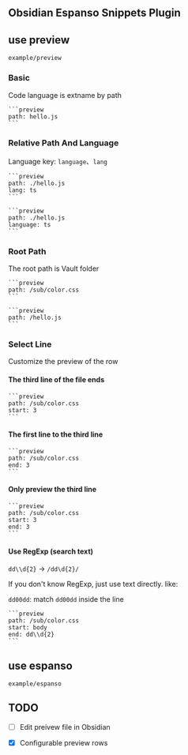 ## Obsidian Espanso Snippets Plugin

## use preview

`example/preview`

### Basic

Code language is extname by path

<pre><code>```preview
path: hello.js
```</code></pre>

### Relative Path And Language

Language key: `language`、`lang`

<pre><code>```preview
path: ./hello.js
lang: ts
```</code></pre>

<pre><code>```preview
path: ./hello.js
language: ts
```</code></pre>

### Root Path

The root path is Vault folder

<pre><code>```preview
path: /sub/color.css
```</code></pre>

<pre><code>```preview
path: /hello.js
```</code></pre>

### Select Line 

Customize the preview of the row

#### The third line of the file ends

<pre><code>```preview
path: /sub/color.css
start: 3
```</code></pre>

#### The first line to the third line

<pre><code>```preview
path: /sub/color.css
end: 3
```</code></pre>

#### Only preview the third line

<pre><code>```preview
path: /sub/color.css
start: 3
end: 3
```</code></pre>

#### Use RegExp (search text)

`dd\\d{2}` -> `/dd\d{2}/`

If you don't know RegExp, just use text directly. like:

`dd00dd`: match `dd00dd` inside the line

<pre><code>```preview
path: /sub/color.css
start: body
end: dd\\d{2}
```</code></pre>


## use espanso

`example/espanso`

## TODO

- [ ] Edit preivew file in Obsidian
- [x] Configurable preview rows

